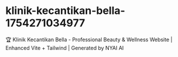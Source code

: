 # klinik-kecantikan-bella-1754271034977
🏆 Klinik Kecantikan Bella - Professional Beauty &amp; Wellness Website | Enhanced Vite + Tailwind | Generated by NYAI AI
